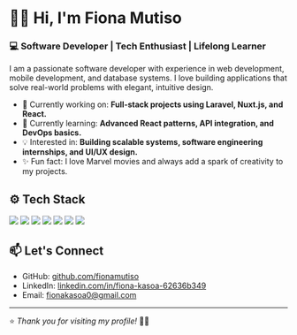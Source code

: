 # 🖤🎀 Hi, I'm Fiona Mutiso

### 💻 Software Developer | Tech Enthusiast | Lifelong Learner

I am a passionate software developer with experience in web development, mobile development, and database systems. I love building applications that solve real-world problems with elegant, intuitive design.

- 🔭 Currently working on: **Full-stack projects using Laravel, Nuxt.js, and React.**
- 🌱 Currently learning: **Advanced React patterns, API integration, and DevOps basics.**
- 💡 Interested in: **Building scalable systems, software engineering internships, and UI/UX design.**
- ✨ Fun fact: I love Marvel movies and always add a spark of creativity to my projects.

## ⚙️ Tech Stack

<img src="https://img.shields.io/badge/JavaScript-1a1a1a?style=flat&logo=javascript&logoColor=F7DF1E"/>
<img src="https://img.shields.io/badge/PHP-1a1a1a?style=flat&logo=php&logoColor=777BB4"/>
<img src="https://img.shields.io/badge/Laravel-1a1a1a?style=flat&logo=laravel&logoColor=FF2D20"/>
<img src="https://img.shields.io/badge/Nuxt.js-1a1a1a?style=flat&logo=nuxt.js&logoColor=00C58E"/>
<img src="https://img.shields.io/badge/React-1a1a1a?style=flat&logo=react&logoColor=61DAFB"/>
<img src="https://img.shields.io/badge/Tailwind_CSS-1a1a1a?style=flat&logo=tailwind-css&logoColor=38B2AC"/>
<img src="https://img.shields.io/badge/MySQL-1a1a1a?style=flat&logo=mysql&logoColor=4479A1"/>

## 📫 Let's Connect

- GitHub: [github.com/fionamutiso](https://github.com/fionamutiso)
- LinkedIn: [linkedin.com/in/fiona-kasoa-62636b349](https://www.linkedin.com/in/fiona-kasoa-62636b349/)
- Email: fionakasoa0@gmail.com

---

⭐️ *Thank you for visiting my profile!* 🖤🎀

